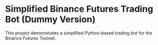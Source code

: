 # Simplified Binance Futures Trading Bot (Dummy Version)

This project demonstrates a simplified Python-based trading bot for the Binance Futures Testnet.

